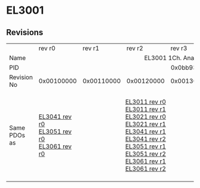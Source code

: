 # EL3001

## Revisions
<table>
<tr>
<td></td>
<td>rev r0</td>
<td>rev r1</td>
<td>rev r2</td>
<td>rev r3</td>
<td>rev r4</td>
<td>rev r5</td>
<td>rev r6</td>
</tr>
<tr>
<td>Name</td>
<td colspan=7 align="center">EL3001 1Ch. Ana. Input +/-10V</td>
</tr>
<tr>
<td>PID</td>
<td colspan=7 align="center">0x0bb93052</td>
</tr>
<tr>
<td>Revision No</td>
<td>0x00100000</td>
<td>0x00110000</td>
<td>0x00120000</td>
<td>0x00130000</td>
<td>0x00140000</td>
<td>0x00150000</td>
<td>0x00160000</td>
</tr>
<tr>
<td>Same PDOs as</td>
<td><a href="EL3041.md">EL3041 rev r0</a><br/><a href="EL3051.md">EL3051 rev r0</a><br/><a href="EL3061.md">EL3061 rev r0</a></td>
<td colspan=3 align="center"><a href="EL3011.md">EL3011 rev r0</a><br/><a href="EL3011.md">EL3011 rev r1</a><br/><a href="EL3021.md">EL3021 rev r0</a><br/><a href="EL3021.md">EL3021 rev r1</a><br/><a href="EL3041.md">EL3041 rev r1</a><br/><a href="EL3041.md">EL3041 rev r2</a><br/><a href="EL3051.md">EL3051 rev r1</a><br/><a href="EL3051.md">EL3051 rev r2</a><br/><a href="EL3061.md">EL3061 rev r1</a><br/><a href="EL3061.md">EL3061 rev r2</a></td>
<td colspan=2 align="center"><a href="EL3011.md">EL3011 rev r2</a><br/><a href="EL3011.md">EL3011 rev r3</a><br/><a href="EL3011.md">EL3011 rev r4</a><br/><a href="EL3021.md">EL3021 rev r2</a><br/><a href="EL3021.md">EL3021 rev r3</a><br/><a href="EL3021.md">EL3021 rev r4</a><br/><a href="EL3041.md">EL3041 rev r3</a><br/><a href="EL3041.md">EL3041 rev r4</a><br/><a href="EL3051.md">EL3051 rev r3</a><br/><a href="EL3051.md">EL3051 rev r4</a><br/><a href="EL3061.md">EL3061 rev r3</a><br/><a href="EL3061.md">EL3061 rev r4</a></td>
<td><a href="EL3041.md">EL3041 rev r5</a><br/><a href="EL3051.md">EL3051 rev r5</a><br/><a href="EL3061.md">EL3061 rev r5</a></td>
</tr>
</table>
